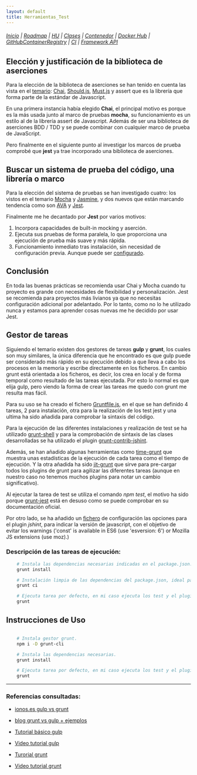 ```yaml
---
layout: default
title: Herramientas_Test
---
```


###### [Inicio](./) | [Roadmap](./Roadmap.html) | [HU](./hu.html) | [Clases](./clases_desarrolladas) | [Contenedor](./contenedor.html) | [Docker Hub](./docker_hub.html) | [GitHubContainerRegistry](./githubcontainerregistry.html) | [CI](./ci.html) | [Framework API](./frameworkAPI.html)


<a name="item1"></a>

## Elección y justificación de la biblioteca de aserciones

Para la elección de la biblioteca de aserciones se han tenido en cuenta las vista en el [temario](http://jj.github.io/CC/documentos/temas/Desarrollo_basado_en_pruebas): [Chai](https://www.chaijs.com/), [Should.js](https://github.com/tj/should.js), [Must.js](https://github.com/moll/js-must) y assert que es la librería que forma parte de la estándar de Javascript.

En una primera instancia había elegido **Chai**, el principal motivo es porque es la más usada junto al marco de pruebas **mocha**, su funcionamiento es un estilo al de la librería assert de Javascript. Además de ser una biblioteca de aserciones BDD / TDD y se puede combinar con cualquier marco de prueba de JavaScript. 

Pero finalmente en el siguiente punto al investigar los marcos de prueba comprobé que **jest** ya trae incorporado una biblioteca de aserciones.

<a name="item2"></a>

## Buscar un sistema de prueba del código, una librería o marco

Para la elección del sistema de pruebas se han investigado cuatro: los vistos en el temario [Mocha](https://mochajs.org/) y [Jasmine](https://jasmine.github.io/), y dos nuevos que están marcando tendencia como son [AVA](https://github.com/avajs/ava) y [Jest](https://jestjs.io/).

Finalmente me he decantado por **Jest** por varios motivos:
1. Incorpora capacidades de built-in mocking y aserción.
2. Ejecuta sus pruebas de forma paralela, lo que proporciona una ejecución de prueba más suave y más rápida.
3. Funcionamiento inmediato tras instalación, sin necesidad de configuración previa. Aunque puede ser [configurado](https://jestjs.io/docs/en/configuration).

## Conclusión

En toda las buenas prácticas se recomienda usar Chai y Mocha cuando tu proyecto es grande con necesidades de flexibilidad y personalización. Jest se recomienda para proyectos más livianos ya que no necesitas configuración adicional por adelantado. 
Por lo tanto, como no lo he utilizado nunca y estamos para aprender cosas nuevas me he decidido por usar Jest.

<a name="item3"></a>


## Gestor de tareas

Siguiendo el temario existen dos gestores de tareas **gulp** y **grunt**, los cuales son muy similares, la única diferencia que he encontrado es que gulp puede ser considerado más rápido en su ejecución debido a que lleva a cabo los procesos en la memoria y escribe directamente en los ficheros. En cambio grunt está orientada a los ficheros, es decir, los crea en local y de forma temporal como resultado de las tareas ejecutada. 
Por esto lo normal es que elija gulp, pero viendo la forma de crear las tareas me quedo con grunt me resulta mas fácil.

Para su uso se ha creado el fichero [Gruntfile.js](https://github.com/cr13/RecetaCoctel/blob/main/Gruntfile.js), en el que se han definido 4 tareas, 2 para instalación, otra para la realización de los test jest y una ultima ha sido añadida para comprobar la sintaxis del código.

Para la ejecución de las diferentes instalaciones y realización de test se ha utilizado [grunt-shell](https://www.npmjs.com/package/grunt-shell) y para la comprobación de sintaxis de las clases desarrolladas se ha utilizado el plugin [grunt-contrib-jshint](https://www.npmjs.com/package/grunt-contrib-jshint).

Además, se han añadido algunas herramientas como [time-grunt](https://www.npmjs.com/package/time-grunt) que muestra unas estadísticas de la ejecución de cada tarea como el tiempo de ejecución. Y la otra añadida ha sido [jit-grunt](https://www.npmjs.com/package/jit-grunt) que sirve para pre-cargar todos los plugins de grunt para agilizar las diferentes tareas (aunque en nuestro caso no tenemos muchos plugins para notar un cambio significativo).

Al ejecutar la tarea de test se utiliza el comando *npm test*, el motivo ha sido porque [grunt-jest](https://www.npmjs.com/package/grunt-jest) está en desuso como se puede comprobar en su documentación oficial.

Por otro lado, se ha añadido un [fichero](https://github.com/cr13/RecetaCoctel/blob/main/.jshintrc) de configuración las opciones para el plugin *jshint*, para indicar la versión de javascript, con el objetivo de evitar los warnings ('const' is available in ES6 (use 'esversion: 6') or Mozilla JS extensions (use moz).)

### Descripción de las tareas de ejecución:

```bash
    # Instala las dependencias necesarias indicadas en el package.json.
    grunt install   

    # Instalación limpia de las dependencias del package.json, ideal para integración continua.
    grunt ci        

    # Ejecuta tarea por defecto, en mi caso ejecuta los test y el plugin para comprobar sintaxis.
    grunt     
```

## Instrucciones de Uso

```bash

    # Instala gestor grunt.
    npm i -D grunt-cli

    # Instala las dependencias necesarias.
    grunt install   

    # Ejecuta tarea por defecto, en mi caso ejecuta los test y el plugin para comprobar sintaxis.
    grunt           

```
---

### Referencias consultadas:

- [ionos.es gulp vs grunt](https://www.ionos.es/digitalguide/paginas-web/desarrollo-web/gulp-vs-grunt-que-diferencia-a-estos-task-runners/)

- [blog grunt vs gulp + ejemplos](https://blog.koalite.com/2015/06/grunt-o-gulp-que-uso/)

- [Tutorial básico gulp](https://frontendlabs.io/1669--gulp-js-en-espanol-tutorial-basico-primeros-pasos-y-ejemplos)

- [Video tutorial gulp](https://es.coursera.org/lecture/disenando-paginas-bootstrap4/automatizadores-de-tareas-gulp-yg01h)

- [Turorial grunt](https://gruntjs.com/getting-started)

- [Video tutorial grunt](https://es.coursera.org/lecture/disenando-paginas-bootstrap4/automatizadores-de-tareas-grunt-IPaB7)